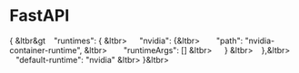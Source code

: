 # FastAPI


 { &ltbr&gt
&ensp;  "runtimes": { &ltbr&gt;
&ensp;&ensp;  "nvidia": {&ltbr&gt; 
&ensp;&ensp;&ensp;  "path": "nvidia-container-runtime", &ltbr&gt;
&ensp;&ensp;&ensp;  "runtimeArgs": [] &ltbr&gt;
&ensp;&ensp;  } &ltbr&gt;
&ensp;  },&ltbr&gt; 
&ensp; "default-runtime": "nvidia" &ltbr&gt;
 }&ltbr&gt;



